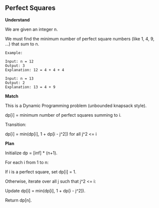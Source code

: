 ## Perfect Squares

**Understand**

We are given an integer n.

We must find the minimum number of perfect square numbers (like 1, 4, 9, …) that sum to n.

```
Example:

Input: n = 12
Output: 3
Explanation: 12 = 4 + 4 + 4

Input: n = 13
Output: 2
Explanation: 13 = 4 + 9
```

**Match**

This is a Dynamic Programming problem (unbounded knapsack style).

dp[i] = minimum number of perfect squares summing to i.

Transition:

dp[i] = min(dp[i], 1 + dp[i - j^2]) for all j^2 <= i

**Plan**

Initialize dp = [inf] \* (n+1).

For each i from 1 to n:

If i is a perfect square, set dp[i] = 1.

Otherwise, iterate over all j such that j^2 <= i:

Update dp[i] = min(dp[i], 1 + dp[i - j^2]).

Return dp[n].
